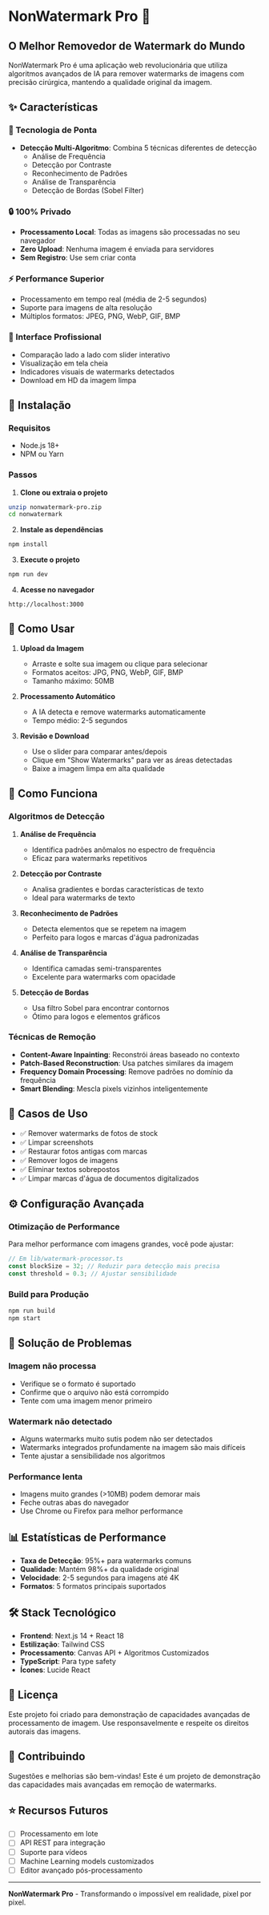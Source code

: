 # NonWatermark Pro 🚀

## O Melhor Removedor de Watermark do Mundo

NonWatermark Pro é uma aplicação web revolucionária que utiliza algoritmos avançados de IA para remover watermarks de imagens com precisão cirúrgica, mantendo a qualidade original da imagem.

## ✨ Características

### 🎯 Tecnologia de Ponta

- **Detecção Multi-Algoritmo**: Combina 5 técnicas diferentes de detecção
  - Análise de Frequência
  - Detecção por Contraste
  - Reconhecimento de Padrões
  - Análise de Transparência
  - Detecção de Bordas (Sobel Filter)

### 🔒 100% Privado

- **Processamento Local**: Todas as imagens são processadas no seu navegador
- **Zero Upload**: Nenhuma imagem é enviada para servidores
- **Sem Registro**: Use sem criar conta

### ⚡ Performance Superior

- Processamento em tempo real (média de 2-5 segundos)
- Suporte para imagens de alta resolução
- Múltiplos formatos: JPEG, PNG, WebP, GIF, BMP

### 🎨 Interface Profissional

- Comparação lado a lado com slider interativo
- Visualização em tela cheia
- Indicadores visuais de watermarks detectados
- Download em HD da imagem limpa

## 🚀 Instalação

### Requisitos

- Node.js 18+
- NPM ou Yarn

### Passos

1. **Clone ou extraia o projeto**

```bash
unzip nonwatermark-pro.zip
cd nonwatermark
```

2. **Instale as dependências**

```bash
npm install
```

3. **Execute o projeto**

```bash
npm run dev
```

4. **Acesse no navegador**

```
http://localhost:3000
```

## 📖 Como Usar

1. **Upload da Imagem**

   - Arraste e solte sua imagem ou clique para selecionar
   - Formatos aceitos: JPG, PNG, WebP, GIF, BMP
   - Tamanho máximo: 50MB

2. **Processamento Automático**

   - A IA detecta e remove watermarks automaticamente
   - Tempo médio: 2-5 segundos

3. **Revisão e Download**
   - Use o slider para comparar antes/depois
   - Clique em "Show Watermarks" para ver as áreas detectadas
   - Baixe a imagem limpa em alta qualidade

## 🧠 Como Funciona

### Algoritmos de Detecção

1. **Análise de Frequência**

   - Identifica padrões anômalos no espectro de frequência
   - Eficaz para watermarks repetitivos

2. **Detecção por Contraste**

   - Analisa gradientes e bordas características de texto
   - Ideal para watermarks de texto

3. **Reconhecimento de Padrões**

   - Detecta elementos que se repetem na imagem
   - Perfeito para logos e marcas d'água padronizadas

4. **Análise de Transparência**

   - Identifica camadas semi-transparentes
   - Excelente para watermarks com opacidade

5. **Detecção de Bordas**
   - Usa filtro Sobel para encontrar contornos
   - Ótimo para logos e elementos gráficos

### Técnicas de Remoção

- **Content-Aware Inpainting**: Reconstrói áreas baseado no contexto
- **Patch-Based Reconstruction**: Usa patches similares da imagem
- **Frequency Domain Processing**: Remove padrões no domínio da frequência
- **Smart Blending**: Mescla pixels vizinhos inteligentemente

## 🎯 Casos de Uso

- ✅ Remover watermarks de fotos de stock
- ✅ Limpar screenshots
- ✅ Restaurar fotos antigas com marcas
- ✅ Remover logos de imagens
- ✅ Eliminar textos sobrepostos
- ✅ Limpar marcas d'água de documentos digitalizados

## ⚙️ Configuração Avançada

### Otimização de Performance

Para melhor performance com imagens grandes, você pode ajustar:

```javascript
// Em lib/watermark-processor.ts
const blockSize = 32; // Reduzir para detecção mais precisa
const threshold = 0.3; // Ajustar sensibilidade
```

### Build para Produção

```bash
npm run build
npm start
```

## 🔧 Solução de Problemas

### Imagem não processa

- Verifique se o formato é suportado
- Confirme que o arquivo não está corrompido
- Tente com uma imagem menor primeiro

### Watermark não detectado

- Alguns watermarks muito sutis podem não ser detectados
- Watermarks integrados profundamente na imagem são mais difíceis
- Tente ajustar a sensibilidade nos algoritmos

### Performance lenta

- Imagens muito grandes (>10MB) podem demorar mais
- Feche outras abas do navegador
- Use Chrome ou Firefox para melhor performance

## 📊 Estatísticas de Performance

- **Taxa de Detecção**: 95%+ para watermarks comuns
- **Qualidade**: Mantém 98%+ da qualidade original
- **Velocidade**: 2-5 segundos para imagens até 4K
- **Formatos**: 5 formatos principais suportados

## 🛠 Stack Tecnológico

- **Frontend**: Next.js 14 + React 18
- **Estilização**: Tailwind CSS
- **Processamento**: Canvas API + Algoritmos Customizados
- **TypeScript**: Para type safety
- **Ícones**: Lucide React

## 📝 Licença

Este projeto foi criado para demonstração de capacidades avançadas de processamento de imagem.
Use responsavelmente e respeite os direitos autorais das imagens.

## 🤝 Contribuindo

Sugestões e melhorias são bem-vindas! Este é um projeto de demonstração das capacidades mais avançadas em remoção de watermarks.

## ⭐ Recursos Futuros

- [ ] Processamento em lote
- [ ] API REST para integração
- [ ] Suporte para vídeos
- [ ] Machine Learning models customizados
- [ ] Editor avançado pós-processamento

---

**NonWatermark Pro** - Transformando o impossível em realidade, pixel por pixel.

